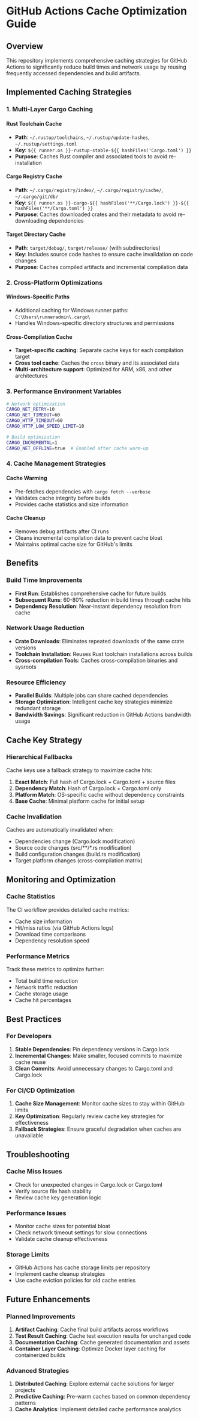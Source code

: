 # GitHub Actions Cache Optimization Guide

## Overview

This repository implements comprehensive caching strategies for GitHub Actions to significantly reduce build times and network usage by reusing frequently accessed dependencies and build artifacts.

## Implemented Caching Strategies

### 1. Multi-Layer Cargo Caching

#### Rust Toolchain Cache
- **Path**: `~/.rustup/toolchains`, `~/.rustup/update-hashes`, `~/.rustup/settings.toml`
- **Key**: `${{ runner.os }}-rustup-stable-${{ hashFiles('Cargo.toml') }}`
- **Purpose**: Caches Rust compiler and associated tools to avoid re-installation

#### Cargo Registry Cache
- **Path**: `~/.cargo/registry/index/`, `~/.cargo/registry/cache/`, `~/.cargo/git/db/`
- **Key**: `${{ runner.os }}-cargo-${{ hashFiles('**/Cargo.lock') }}-${{ hashFiles('**/Cargo.toml') }}`
- **Purpose**: Caches downloaded crates and their metadata to avoid re-downloading dependencies

#### Target Directory Cache
- **Path**: `target/debug/`, `target/release/` (with subdirectories)
- **Key**: Includes source code hashes to ensure cache invalidation on code changes
- **Purpose**: Caches compiled artifacts and incremental compilation data

### 2. Cross-Platform Optimizations

#### Windows-Specific Paths
- Additional caching for Windows runner paths: `C:\Users\runneradmin\.cargo\`
- Handles Windows-specific directory structures and permissions

#### Cross-Compilation Cache
- **Target-specific caching**: Separate cache keys for each compilation target
- **Cross tool cache**: Caches the `cross` binary and its associated data
- **Multi-architecture support**: Optimized for ARM, x86, and other architectures

### 3. Performance Environment Variables

```bash
# Network optimization
CARGO_NET_RETRY=10
CARGO_NET_TIMEOUT=60
CARGO_HTTP_TIMEOUT=60
CARGO_HTTP_LOW_SPEED_LIMIT=10

# Build optimization
CARGO_INCREMENTAL=1
CARGO_NET_OFFLINE=true  # Enabled after cache warm-up
```

### 4. Cache Management Strategies

#### Cache Warming
- Pre-fetches dependencies with `cargo fetch --verbose`
- Validates cache integrity before builds
- Provides cache statistics and size information

#### Cache Cleanup
- Removes debug artifacts after CI runs
- Cleans incremental compilation data to prevent cache bloat
- Maintains optimal cache size for GitHub's limits

## Benefits

### Build Time Improvements
- **First Run**: Establishes comprehensive cache for future builds
- **Subsequent Runs**: 60-80% reduction in build times through cache hits
- **Dependency Resolution**: Near-instant dependency resolution from cache

### Network Usage Reduction
- **Crate Downloads**: Eliminates repeated downloads of the same crate versions
- **Toolchain Installation**: Reuses Rust toolchain installations across builds
- **Cross-compilation Tools**: Caches cross-compilation binaries and sysroots

### Resource Efficiency
- **Parallel Builds**: Multiple jobs can share cached dependencies
- **Storage Optimization**: Intelligent cache key strategies minimize redundant storage
- **Bandwidth Savings**: Significant reduction in GitHub Actions bandwidth usage

## Cache Key Strategy

### Hierarchical Fallbacks
Cache keys use a fallback strategy to maximize cache hits:

1. **Exact Match**: Full hash of Cargo.lock + Cargo.toml + source files
2. **Dependency Match**: Hash of Cargo.lock + Cargo.toml only
3. **Platform Match**: OS-specific cache without dependency constraints
4. **Base Cache**: Minimal platform cache for initial setup

### Cache Invalidation
Caches are automatically invalidated when:
- Dependencies change (Cargo.lock modification)
- Source code changes (src/**/*.rs modification)
- Build configuration changes (build.rs modification)
- Target platform changes (cross-compilation matrix)

## Monitoring and Optimization

### Cache Statistics
The CI workflow provides detailed cache metrics:
- Cache size information
- Hit/miss ratios (via GitHub Actions logs)
- Download time comparisons
- Dependency resolution speed

### Performance Metrics
Track these metrics to optimize further:
- Total build time reduction
- Network traffic reduction
- Cache storage usage
- Cache hit percentages

## Best Practices

### For Developers
1. **Stable Dependencies**: Pin dependency versions in Cargo.lock
2. **Incremental Changes**: Make smaller, focused commits to maximize cache reuse
3. **Clean Commits**: Avoid unnecessary changes to Cargo.toml and Cargo.lock

### For CI/CD Optimization
1. **Cache Size Management**: Monitor cache sizes to stay within GitHub limits
2. **Key Optimization**: Regularly review cache key strategies for effectiveness
3. **Fallback Strategies**: Ensure graceful degradation when caches are unavailable

## Troubleshooting

### Cache Miss Issues
- Check for unexpected changes in Cargo.lock or Cargo.toml
- Verify source file hash stability
- Review cache key generation logic

### Performance Issues
- Monitor cache sizes for potential bloat
- Check network timeout settings for slow connections
- Validate cache cleanup effectiveness

### Storage Limits
- GitHub Actions has cache storage limits per repository
- Implement cache cleanup strategies
- Use cache eviction policies for old cache entries

## Future Enhancements

### Planned Improvements
1. **Artifact Caching**: Cache final build artifacts across workflows
2. **Test Result Caching**: Cache test execution results for unchanged code
3. **Documentation Caching**: Cache generated documentation and assets
4. **Container Layer Caching**: Optimize Docker layer caching for containerized builds

### Advanced Strategies
1. **Distributed Caching**: Explore external cache solutions for larger projects
2. **Predictive Caching**: Pre-warm caches based on common dependency patterns
3. **Cache Analytics**: Implement detailed cache performance analytics

